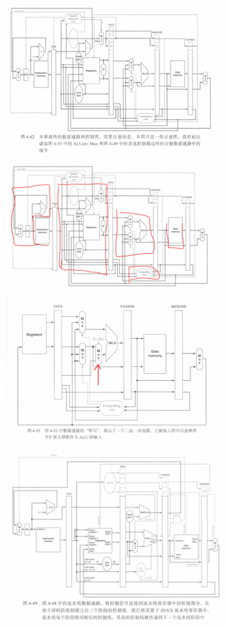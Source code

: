 ![image-20211229101300550](schematic.assets/image-20211229101300550.png)

![image-20211229102118880](schematic.assets/image-20211229102118880.png)

![image-20211229100948283](schematic.assets/image-20211229100948283.png)

![image-20211229101136591](schematic.assets/image-20211229101136591.png)